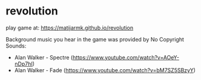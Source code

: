 # revolution

play game at: https://matijarmk.github.io/revolution


Background music you hear in the game was provided by No Copyright Sounds:
- Alan Walker - Spectre (https://www.youtube.com/watch?v=AOeY-nDp7hI)
- Alan Walker - Fade (https://www.youtube.com/watch?v=bM7SZ5SBzyY)


